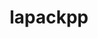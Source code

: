 ---
title: "lapackpp"
layout: cache
categories: [package, v0.19]
meta: {"versions": ["2022.07.00"], "compilers": ["gcc@=11.1.0", "oneapi@=2022.1.0"], "oss": ["ubuntu20.04"], "platforms": ["linux"], "targets": ["x86_64"], "stacks": ["e4s", "e4s-oneapi"], "num_specs": 5, "num_specs_by_stack": {"e4s": 3, "e4s-oneapi": 2}}
spec_details: [{"hash": "ba6r2qpftjhni3scu6yfdwpdoyjnkxix", "compiler": "gcc@=11.1.0", "versions": ["2022.07.00"], "os": "ubuntu20.04", "platform": "linux", "target": "x86_64", "variants": ["amdgpu_target=gfx90a", "build_system=cmake", "build_type=RelWithDebInfo", "~cuda", "~ipo", "+rocm", "+shared"], "stacks": ["e4s"], "size": "-", "tarball": "https://binaries.spack.io/releases/v0.19/build_cache/linux-ubuntu20.04-x86_64/gcc-11.1.0/lapackpp-2022.07.00/linux-ubuntu20.04-x86_64-gcc-11.1.0-lapackpp-2022.07.00-ba6r2qpftjhni3scu6yfdwpdoyjnkxix.spack"}, {"hash": "cmlxu42edbapcxf6irlzey6nxhxmhvhw", "compiler": "gcc@=11.1.0", "versions": ["2022.07.00"], "os": "ubuntu20.04", "platform": "linux", "target": "x86_64", "variants": ["build_system=cmake", "build_type=RelWithDebInfo", "+cuda", "cuda_arch=80", "~ipo", "~rocm", "+shared"], "stacks": ["e4s"], "size": "-", "tarball": "https://binaries.spack.io/releases/v0.19/build_cache/linux-ubuntu20.04-x86_64/gcc-11.1.0/lapackpp-2022.07.00/linux-ubuntu20.04-x86_64-gcc-11.1.0-lapackpp-2022.07.00-cmlxu42edbapcxf6irlzey6nxhxmhvhw.spack"}, {"hash": "rbbngcpyvkcvkht2ndilpus2ntitkqyy", "compiler": "gcc@=11.1.0", "versions": ["2022.07.00"], "os": "ubuntu20.04", "platform": "linux", "target": "x86_64", "variants": ["build_system=cmake", "build_type=RelWithDebInfo", "~cuda", "~ipo", "~rocm", "+shared"], "stacks": ["e4s"], "size": "-", "tarball": "https://binaries.spack.io/releases/v0.19/build_cache/linux-ubuntu20.04-x86_64/gcc-11.1.0/lapackpp-2022.07.00/linux-ubuntu20.04-x86_64-gcc-11.1.0-lapackpp-2022.07.00-rbbngcpyvkcvkht2ndilpus2ntitkqyy.spack"}, {"hash": "kostmpqwk7kgsvfpesqvg7fdiserg3ij", "compiler": "oneapi@=2022.1.0", "versions": ["2022.07.00"], "os": "ubuntu20.04", "platform": "linux", "target": "x86_64", "variants": ["build_system=cmake", "build_type=RelWithDebInfo", "~cuda", "~ipo", "~rocm", "+shared"], "stacks": ["e4s-oneapi"], "size": "-", "tarball": "https://binaries.spack.io/releases/v0.19/build_cache/linux-ubuntu20.04-x86_64/oneapi-2022.1.0/lapackpp-2022.07.00/linux-ubuntu20.04-x86_64-oneapi-2022.1.0-lapackpp-2022.07.00-kostmpqwk7kgsvfpesqvg7fdiserg3ij.spack"}, {"hash": "uffqvwardgzkltaiw44yynbsjslkzom2", "compiler": "oneapi@=2022.1.0", "versions": ["2022.07.00"], "os": "ubuntu20.04", "platform": "linux", "target": "x86_64", "variants": ["build_system=cmake", "build_type=RelWithDebInfo", "~cuda", "~ipo", "~rocm", "+shared"], "stacks": ["e4s-oneapi"], "size": "-", "tarball": "https://binaries.spack.io/releases/v0.19/build_cache/linux-ubuntu20.04-x86_64/oneapi-2022.1.0/lapackpp-2022.07.00/linux-ubuntu20.04-x86_64-oneapi-2022.1.0-lapackpp-2022.07.00-uffqvwardgzkltaiw44yynbsjslkzom2.spack"}]
---
